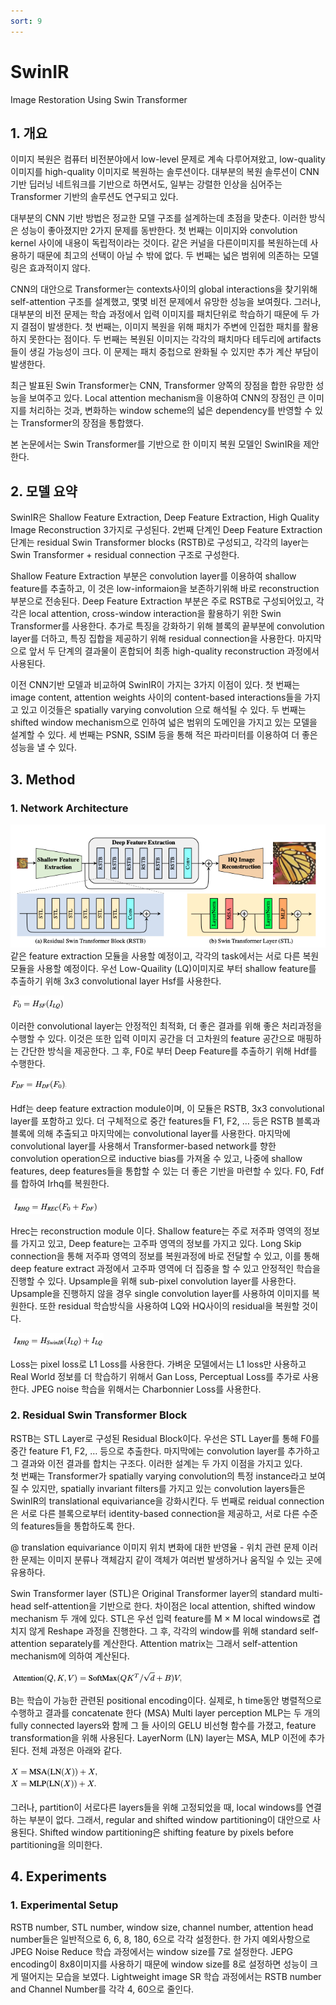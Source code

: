 ```yaml
---
sort: 9
---
```


# SwinIR  
Image Restoration Using Swin Transformer  

## 1. 개요  
이미지 복원은 컴퓨터 비전분야에서 low-level 문제로 계속 다루어져왔고, low-quality 이미지를 high-quality 이미지로 복원하는 솔루션이다. 대부분의 복원 솔루션이 CNN 기반 딥러닝 네트워크를 기반으로 하면서도, 일부는 강렬한 인상을 심어주는 Transformer 기반의 솔루션도 연구되고 있다.  

대부분의 CNN 기반 방법은 정교한 모델 구조를 설계하는데 초점을 맞춘다. 이러한 방식은 성능이 좋아졌지만 2가지 문제를 동반한다. 첫 번째는 이미지와 convolution kernel 사이에 내용이 독립적이라는 것이다. 같은 커널을 다른이미지를 복원하는데 사용하기 때문에 최고의 선택이 아닐 수 밖에 없다. 두 번째는 넓은 범위에 의존하는 모델링은 효과적이지 않다.  

CNN의 대안으로 Transformer는 contexts사이의 global interactions을 찾기위해 self-attention 구조를 설계했고, 몇몇 비전 문제에서 유망한 성능을 보여줬다. 그러나, 대부분의 비전 문제는 학습 과정에서 입력 이미지를 패치단위로 학습하기 때문에 두 가지 결점이 발생한다. 첫 번째는, 이미지 복원을 위해 패치가 주변에 인접한 패치를 활용하지 못한다는 점이다. 두 번째는 복원된 이미지는 각각의 패치마다 테두리에 artifacts들이 생길 가능성이 크다. 이 문제는 패치 중첩으로 완화될 수 있지만 추가 계산 부담이 발생한다.  

최근 발표된 Swin Transformer는 CNN, Transformer 양쪽의 장점을 합한 유망한 성능을 보여주고 있다. Local attention mechanism을 이용하여 CNN의 장점인 큰 이미지를 처리하는 것과, 변화하는 window scheme의 넓은 dependency를 반영할 수 있는 Transformer의 장점을 통합했다.  

본 논문에서는 Swin Transformer를 기반으로 한 이미지 복원 모델인 SwinIR을 제안한다.  

## 2. 모델 요약  
SwinIR은 Shallow Feature Extraction, Deep Feature Extraction, High Quality Image Reconstruction 3가지로 구성된다. 2번째 단계인 Deep Feature Extraction 단계는 residual Swin Transformer blocks (RSTB)로 구성되고, 각각의 layer는 Swin Transformer + residual connection 구조로 구성한다.  

Shallow Feature Extraction 부분은 convolution layer를 이용하여 shallow feature를 추출하고, 이 것은 low-informaion을 보존하기위해 바로 reconstruction 부분으로 전송된다. Deep Feature Extraction 부분은 주로 RSTB로 구성되어있고, 각각은 local attention, cross-window interaction을 활용하기 위한 Swin Transformer를 사용한다. 추가로 특징을 강화하기 위해 블록의 끝부분에 convolution layer를 더하고, 특징 집합을 제공하기 위해 residual connection을 사용한다. 마지막으로 앞서 두 단계의 결과물이 혼합되어 최종 high-quality reconstruction 과정에서 사용된다.  

이전 CNN기반 모델과 비교하여 SwinIR이 가지는 3가지 이점이 있다. 첫 번째는 image content, attention weights 사이의 content-based interactions들을 가지고 있고 이것들은 spatially varying convolution 으로 해석될 수 있다. 두 번째는 shifted window mechanism으로 인하여 넓은 범위의 도메인을 가지고 있는 모델을 설계할 수 있다. 세 번째는 PSNR, SSIM 등을 통해 적은 파라미터를 이용하여 더 좋은 성능을 낼 수 있다.  

## 3. Method  
### 1. Network Architecture  
![NetworkArchitecture](../../static/SwinIR/SwinIR_architecture.png)  
같은 feature extraction 모듈을 사용할 예정이고, 각각의 task에서는 서로 다른 복원 모듈을 사용할 예정이다. 우선 Low-Quaility (LQ)이미지로 부터 shallow feature를 추출하기 위해 3x3 convolutional layer Hsf를 사용한다.  

![Math001](../../static/SwinIR/SwinIR_math001.png)  

이러한 convolutional layer는 안정적인 최적화, 더 좋은 결과를 위해 좋은 처리과정을 수행할 수 있다. 이것은 또한 입력 이미지 공간을 더 고차원의 feature 공간으로 매핑하는 간단한 방식을 제공한다. 그 후, F0로 부터 Deep Feature를 추출하기 위해 Hdf를 수행한다.  

![Math002](../../static/SwinIR/SwinIR_math002.png)  

Hdf는 deep feature extraction module이며, 이 모듈은 RSTB, 3x3 convolutional layer를 포함하고 있다.  더 구체적으로 중간 features들 F1, F2, … 등은 RSTB 블록과 블록에 의해 추출되고 마지막에는 convolutional layer를 사용한다. 마지막에 convolutional layer를 사용해서 Transformer-based network를 향한 convolution operation으로 inductive bias를 가져올 수 있고,  나중에 shallow features, deep features들을 통합할 수 있는 더 좋은 기반을 마련할 수 있다. F0, Fdf를 합하여 Irhq를 복원한다.  

![Math003](../../static/SwinIR/SwinIR_math003.png)  

Hrec는 reconstruction module 이다. Shallow feature는 주로 저주파 영역의 정보를 가지고 있고, Deep feature는 고주파 영역의 정보를 가지고 있다. Long Skip connection을 통해 저주파 영역의 정보를 복원과정에 바로 전달할 수 있고, 이를 통해 deep feature extract 과정에서 고주파 영역에 더 집중을 할 수 있고 안정적인 학습을 진행할 수 있다. Upsample을 위해 sub-pixel convolution layer를 사용한다. Upsample을 진행하지 않을 경우 single convolution layer를 사용하여 이미지를 복원한다. 또한 residual 학습방식을 사용하여 LQ와 HQ사이의 residual을 복원할 것이다.  

![Math004](../../static/SwinIR/SwinIR_math004.png)  

Loss는 pixel loss로 L1 Loss를 사용한다. 가벼운 모델에서는 L1 loss만 사용하고 Real World 정보를 더 학습하기 위해서 Gan Loss, Perceptual Loss를 추가로 사용한다. JPEG noise 학습을 위해서는 Charbonnier Loss를 사용한다.  

### 2. Residual Swin Transformer Block  
RSTB는 STL Layer로 구성된 Residual Block이다. 우선은 STL Layer를 통해 F0를 중간 feature F1, F2, … 등으로 추출한다. 마지막에는 convolution layer를 추가하고 그 결과와 이전 결과를 합치는 구조다. 이러한 설계는 두 가지 이점을 가지고 있다.  
첫 번째는 Transformer가 spatially varying convolution의 특정 instance라고 보여질 수 있지만, spatially invariant filters를 가지고 있는 convolution layers들은 SwinIR의 translational equivariance을 강화시킨다. 두 번째로 reidual connection은 서로 다른 블록으로부터 identity-based connection을 제공하고, 서로 다른 수준의 features들을 통합하도록 한다.  

@ translation equivariance 이미지 위치 변화에 대한 반영율 - 위치 관련 문제 이러한 문제는 이미지 분류나 객체감지 같이 객체가 여러번 발생하거나 움직일 수 있는 곳에 유용하다.  

Swin Transformer layer (STL)은 Original Transformer layer의 standard multi-head self-attention을 기반으로 한다. 차이점은 local attention, shifted window mechanism 두 개에 있다. STL은 우선 입력 feature를 M × M local windows로 겹치지 않게 Reshape 과정을 진행한다. 그 후, 각각의 window를 위해 standard self-attention separately를 계산한다. Attention matrix는 그래서 self-attention mechanism에 의하여 계산된다.  

![Math005](../../static/SwinIR/SwinIR_math005.png)  

B는 학습이 가능한 관련된 positional encoding이다. 실제로, h time동안 병렬적으로 수행하고 결과를 concatenate 한다 (MSA) Multi layer perception MLP는 두 개의  fully connected layers와 함께 그 들 사이의 GELU 비선형 함수를 가졌고, feature transformation을 위해 사용된다. LayerNorm (LN) layer는 MSA, MLP 이전에 추가된다. 전체 과정은 아래와 같다.  

![Math006](../../static/SwinIR/SwinIR_math006.png)  

그러나, partition이 서로다른 layers들을 위해 고정되었을 때, local windows를 연결하는 부분이 없다. 그래서, regular and shifted window partitioning이 대안으로 사용된다. Shifted window partitioning은 shifting feature by pixels before partitioning을 의미한다.  

## 4. Experiments  
### 1. Experimental Setup  
RSTB number, STL number, window size, channel number, attention head number들은 일반적으로 6, 6, 8, 180, 6으로 각각 설정한다. 한 가지 예외사항으로 JPEG Noise Reduce 학습 과정에서는 window size를 7로 설정한다. JEPG encoding이 8x8이미지를 사용하기 때문에 window size를 8로 설정하면 성능이 크게 떨어지는 모습을 보였다. Lightweight image SR 학습 과정에서는 RSTB number and Channel Number를 각각 4, 60으로 줄인다. 